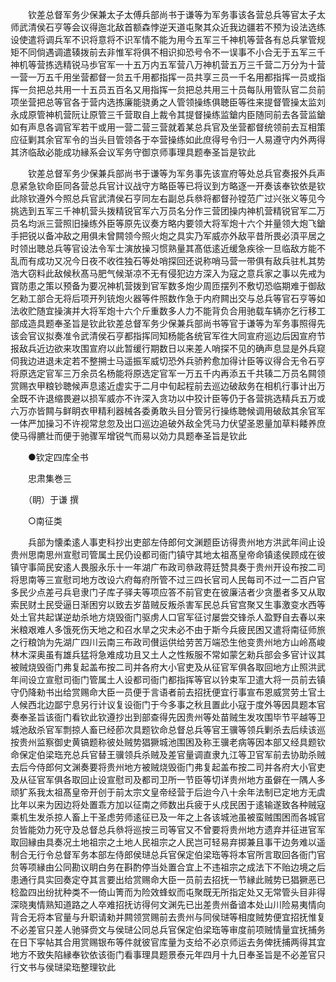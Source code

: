 <!-- { "loadSidebar": true } -->
　　钦差总督军务少保兼太子太傅兵部尚书于谦等为军务事该各营总兵等官太子太师武清侯石亨等会议得迤北敌首额森悖逆天道屯聚其众近我边疆若不预为设法选练设使遣将调兵军不识将意将不识军情不能为用今五军三千神机等营各有总兵掌管规矩不同倘遇调遣辏拨前去非惟军将俱不相识抑恐号令不一误事不小合无于五军三千神机等营拣选精锐马歩官军一十五万内五军营八万神机营五万三千营二万分为十营一营一万五千用坐营都督一贠五千用都指挥一员共享三员一千名用都指挥一员或指挥一贠把总共用一十五员五百名又用指挥一贠把总共用三十员每队用管队官二贠前项坐营把总等官各于营内选拣廉能骁勇之人管领操练俱聴臣等徃来提督管操太监刘永成原管神机营阮让原管三千营取自上裁令其提督操练监鎗内臣随同前去各营监鎗如有声息各调官军若干或用一营二营三营就着某总兵官及坐营都督统领前去互相策应征剿其余官军令的当头目管领各于夲营操练如此庶得号令归一人易遵守内外两得其济临敌必能成功縁系会议军务守御京师事理具题奉圣旨是钦此

　　钦差总督军务少保兼兵部尚书于谦等为军务事先该宣府等处总兵官奏报外兵声息紧急钦命臣同各营总兵官计议战守方略臣等已将议到方略逐一开奏该奉钦依是钦此除钦遵外今照总兵官武清侯石亨同左右副总兵叅将都督孙镗范广过兴张义等见今挑选到五军三千神机营头拨精锐官军六万员名分作三营团操内神机营精锐官军二万员名均派三营照旧操练外臣等原先议奏方略内要领大将军炮十六个并量领大炮飞鎗手把锐以备冲敌之用俱未曾闗领今照火炮之具实乃军威亦外敌平昔所畏必湏平居之时领出聴总兵等官设法令军士演放操习惯熟量其髙低逺近缓急疾徐一旦临敌方能不乱而有成功又况今日夜不收徃独石等处哨探回还说称哨马营一带俱有敌兵驻札其势浩大窃料此敌候秋髙马肥气候渐凉不无有侵犯边方深入为寇之意兵家之事以先戒为寳防患之策以预备为要况神机营拨到官军数多炮少周匝摆列不敷切恐临期难于御敌乞勑工部合无将后项开列铳炮火器等件照数作急于内府闗出交与总兵等官石亨等如法收贮随宜操演并大将军炮十六个斤重数多人力不能背负合用驰载车辆亦乞行移工部成造具题奉圣旨是钦此钦差总督军务少保兼兵部尚书等官于谦等为军务事照得先该会官议拟奏准令武清侯石亨都指挥同知杨能各统官军徃大同宣府巡边后因宣府节报敌兵近边欲来攻围宣府以此暂缓行期数日以来差人哨探不见的确声息显是外兵窥伺我边进退未定若不整搠士马遥振军威切恐外兵骄矜愈加得计臣等议得合无令石亨将原选定官军三万余员名杨能将原选定官军一万五千内再添五千共辏二万员名闗领赏赐衣甲粮钞聴候声息逺近虚实于二月中旬起程前去巡边破敌务在相机行事计出万全既不许退缩畏避以损军威亦不许深入贪功以中狡计臣等仍于各营挑选精兵五万或六万亦皆闗与鲜眀衣甲精利器械各委勇敢头目分管另行操练聴候调用破敌其余官军一体严加操习不许视常怠忽及出口巡边追破外敌全凭马力伏望圣恩量加草料餧养庶使马得臕壮而便于驰骤军增锐气而易以効力具题奉圣旨是钦此

　　●钦定四库全书

　　忠肃集巻三

　　（眀）于谦 撰

　　○南征类

　　兵部为懐柔逺人事吏科抄出吏部左侍郎何文渊题臣访得贵州地方洪武年间止设贵州思南思州宣慰司管属土民仍设都司衙门镇守其地太祖髙皇帝命镇逺侯顾成在彼镇守事简民安逺人畏服永乐十一年湖广布政司叅政蒋廷赞具奏于贵州开设布按二司将思南等三宣慰司地方改设六府每府所管不过三四长官司人民每司不过一二百户官多民少点差弓兵皂隶门子库子驿夫等项应答不前官吏在彼廉洁者少贪墨者多又从取索民财土民受逼日渐困穷以致去岁苗贼反叛杀害军民总兵官宫聚又生事激变水西等处土官共起谋逆劫杀地方烧毁衙门驱虏人口官军征讨屡尝交锋杀人盈野自去春以来米粮艰难人多饿死伤天地之和召水旱之灾未必不由于斯今兵疲民困又遣将南征师旅之行粮饷为先湖广四川云南三布政司儧运供给劳苦万端恐生他变贵州地方山岭髙峻林木深奥虽有雄兵猛将急难成功且又土人之性叛服不常如蒙乞勑兵部会多官计议其被贼烧毁衙门弗复起盖布按二司并各府大小官吏及从征官军俱各取回地方止照洪武年间设立宣慰司衙门管属土人设都司衙门都指挥等官以钤束军卫遣大将一员前去镇守仍降勑书出给赏赐命大臣一员便于言语者前去招抚便宜行事宣布恩威赏劳土官土人候西北边鄙宁息另行计议复设衙门于今多事之秋且置此小寇于度外等因具题本官奏奉圣旨该衙门看钦此钦遵抄出到部查得先因贵州等处苗贼生发攻围毕节平越等卫城池敌杀官军剽掠人畜已经莭次具题钦命总督总兵等官王骥等领兵剿杀去后续该巡按贵州监察御史黄镐题称彼处贼势猖獗城池围困及称王骥老病等因本部又经具题钦命保定伯梁珤充总兵官替王骥领兵杀贼及差官量调直隶九江等卫官军前去协助杀贼去后今侍郎何文渊奏要将贵州地方被贼烧毁衙门弗复起盖布按二司并各府大小官吏及从征官军俱各取回止设宣慰司及都司卫所一节臣等切详贵州地方虽僻在一隅人多顽犷系我太祖髙皇帝开创于前太宗文皇帝经营于后迨今八十余年法制已定地方无虞比年以来为因边将处置乖方加以征南之师数出兵疲于乆戍民困于逺输遂致各种贼寇乘机生发杀掠人畜上干圣虑劳师逺征已及一年之上各该城池虽被蛮贼围困而各城官贠皆能効力死守及总督总兵叅将巡按三司等官又不曾要将贵州地方遗弃并征进官军取回縁由具奏况土地祖宗之土地人民祖宗之人民岂可轻易弃掷兼且事干边务难以遥制合无行令总督军务本部左侍郎侯琎总兵官保定伯梁珤等将本官所言取回各衙门官贠等项縁由公同勘议眀白务在斟酌停当处置合宜上不违祖宗之成法下不贻边境之后患通行具实回奏定夺其言要出给赏赐命大臣一员前去招抚一节縁此贼势已猖獗恶已稔盈四出纷扰种类不一倚山箐而为险效蜂蚁而屯聚既无所指定处又无常管头目非得深晓夷情熟知道路之人卒难招抚访得何文渊先已出差贵州备谙本处山川险易夷情向背合无将本官量与升职请勑并闗领赏赐前去贵州与同侯琎等相度贼势便宜招抚惟复不必差官只差人驰驿赍文与侯琎公同总兵官保定伯梁珤等审度前项贼情量宜抚捕务在日下寜帖其合用赏赐银布等件就彼官库量为支给不必京师运去务俾抚捕两得其宜地方不致失陷縁奉钦依该衙门看事理具题景泰元年四月十九日奉圣旨是不必差官只行文书与侯琎梁珤整理钦此

